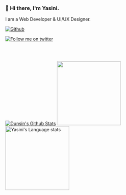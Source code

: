 ### 👋 Hi there, I'm Yasini.
I am a Web Developer & UI/UX Designer.

[![Github](https://img.shields.io/github/followers/yasinidev?label=Follow&style=social)](https://github.com/yasinidev)

<a href="https://twitter.com/intent/follow?screen_name=yas4rea1#gh-dark-mode-only">
<img src="https://img.shields.io/twitter/follow/YasPCS?style=for-the-badge&logo=twitter&labelColor=000&color=FFF#gh-dark-mode-only" alt="Follow me on twitter" >
</a>

</br></br>

<a href="https://github.com/Dun-sin"><img alt="Dunsin's Github Stats" src="https://github-readme-stats.vercel.app/api?username=yasinidev&show_icons=true&count_private=true&theme=react&hide_border=true&bg_color=1d2a3a" /></a>
<a href="https://github.com/yasinidev">
<img height=200 src="https://streak-stats.demolab.com/?user=yasinidev&layout=compact&langs_count=10&hide_border=1&role=OWNER,COLLABORATOR&theme=dark&bg_color=000000#gh-dark-mode-only)](https://git.io/streak-stats" />
</a> <a href="https://github.com/yasinidev">
<img height=200 src="https://github-readme-stats-git-master-rstaa-rickstaa.vercel.app/api/top-langs/?username=yasinidev&layout=compact&langs_count=10&hide_border=1&role=OWNER,COLLABORATOR&theme=dark&bg_color=000000#gh-dark-mode-only" alt="Yasini's Language stats" />
</a>

